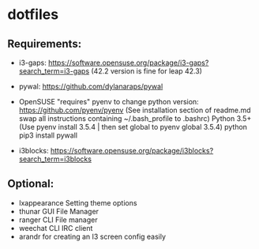# dotfiles

## Requirements:
* i3-gaps: https://software.opensuse.org/package/i3-gaps?search_term=i3-gaps (42.2 version is fine for leap 42.3)

* pywal: https://github.com/dylanaraps/pywal
* OpenSUSE "requires" pyenv to change python version: https://github.com/pyenv/pyenv (See installation section of readme.md swap all instructions containing ~/.bash_profile to .bashrc)
Python 3.5+ (Use pyenv install 3.5.4 | then set global to pyenv global 3.5.4)
python pip3 install pywall

* i3blocks: https://software.opensuse.org/package/i3blocks?search_term=i3blocks

## Optional:
* lxappearance Setting theme options
* thunar GUI File Manager
* ranger CLI File manager
* weechat CLI IRC client
* arandr for creating an I3 screen config easily




